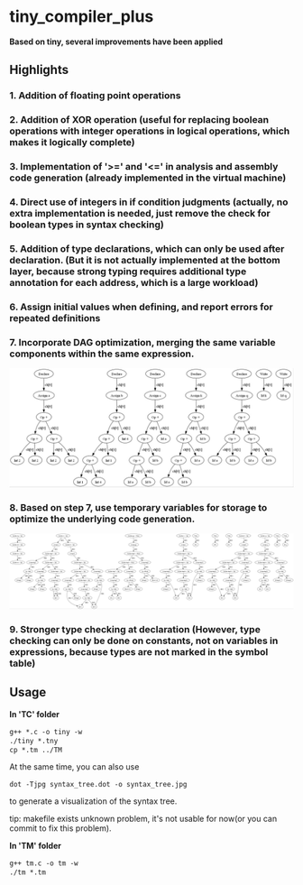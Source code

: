 # tiny_compiler_plus
**Based on tiny, several improvements have been applied**

## Highlights

### 1. Addition of floating point operations
### 2. Addition of XOR operation (useful for replacing boolean operations with integer operations in logical operations, which makes it logically complete)
### 3. Implementation of '>=' and '<=' in analysis and assembly code generation (already implemented in the virtual machine)
### 4. Direct use of integers in if condition judgments (actually, no extra implementation is needed, just remove the check for boolean types in syntax checking)
### 5. Addition of type declarations, which can only be used after declaration. (But it is not actually implemented at the bottom layer, because strong typing requires additional type annotation for each address, which is a large workload)
### 6. Assign initial values when defining, and report errors for repeated definitions
### 7. Incorporate DAG optimization, merging the same variable components within the same expression.
![DAG](TC/syntax_tree.jpg)
### 8. Based on step 7, use temporary variables for storage to optimize the underlying code generation.
![DAG_tmpvar](TC/syntax_tree_1.jpg)
### 9. Stronger type checking at declaration (However, type checking can only be done on constants, not on variables in expressions, because types are not marked in the symbol table)

## Usage

**In 'TC' folder**

```
g++ *.c -o tiny -w
./tiny *.tny
cp *.tm ../TM
```
At the same time, you can also use
```
dot -Tjpg syntax_tree.dot -o syntax_tree.jpg
```
to generate a visualization of the syntax tree.

tip: makefile exists unknown problem, it's not usable for now(or you can commit to fix this problem).

**In 'TM' folder**

```
g++ tm.c -o tm -w
./tm *.tm
```